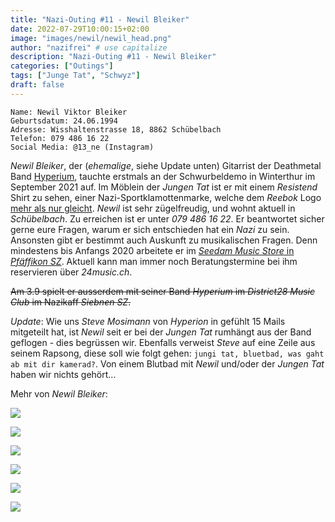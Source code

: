 ```yaml
---
title: "Nazi-Outing #11 - Newil Bleiker"
date: 2022-07-29T10:00:15+02:00
image: "images/newil/newil_head.png"
author: "nazifrei" # use capitalize
description: "Nazi-Outing #11 - Newil Bleiker"    
categories: ["Outings"]
tags: ["Junge Tat", "Schwyz"]
draft: false
---
```


```
Name: Newil Viktor Bleiker
Geburtsdatum: 24.06.1994
Adresse: Wisshaltenstrasse 18, 8862 Schübelbach
Telefon: 079 486 16 22
Social Media: @13_ne (Instagram)
```

_Newil Bleiker_, der (_ehemalige_, siehe Update unten) Gitarrist der Deathmetal Band [Hyperium](https://rockpoint.ch/hyperium), tauchte erstmals an der Schwurbeldemo in Winterthur im September 2021 auf. Im Möblein der _Jungen Tat_ ist er mit einem _Resistend_ Shirt zu sehen, einer Nazi-Sportklamottenmarke, welche dem _Reebok_ Logo [mehr als nur gleicht](https://www.belltower.news/rechtes-label-resistend-die-unauffaellige-outdoor-marke-fuer-neonazis-119501/). _Newil_ ist sehr zügelfreudig, und wohnt aktuell in _Schübelbach_. Zu erreichen ist er unter _079 486 16 22_. Er beantwortet sicher gerne eure Fragen, warum er sich entschieden hat ein _Nazi_ zu sein. Ansonsten gibt er bestimmt auch Auskunft zu musikalischen Fragen. Denn mindestens bis Anfangs 2020 arbeitete er im [_Seedam Music Store_ in _Pfäffikon SZ_](https://www.seedamm-music.com/). Aktuell kann man immer noch Beratungstermine bei ihm reservieren über _24music.ch_.

~~Am 3.9 spielt er ausserdem mit seiner Band _Hyperium_ im _District28 Music Club_ im Nazikaff _Siebnen SZ_.~~

*Update*: Wie uns _Steve Mosimann_ von _Hyperion_ in gefühlt 15 Mails mitgeteilt hat, ist _Newil_ seit er bei der _Jungen Tat_ rumhängt aus der Band geflogen - dies begrüssen wir. Ebenfalls verweist _Steve_ auf eine Zeile aus seinem Rapsong, diese soll wie folgt gehen: `jungi tat, bluetbad, was gaht ab mit dir kamerad?`. Von einem Blutbad mit _Newil_ und/oder der _Jungen Tat_ haben wir nichts gehört...

Mehr von _Newil Bleiker_:

![](/images/newil/newil1.jpeg)

![](/images/newil/newil2.jpg)

![](/images/newil/newil3.jpeg)

![](/images/newil/newil4.png)

![](/images/newil/newil5.png)

![](/images/newil/newil6.jpeg)
